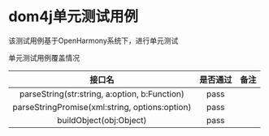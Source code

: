 # dom4j单元测试用例

该测试用例基于OpenHarmony系统下，进行单元测试

单元测试用例覆盖情况

|                      接口名                       | 是否通过	 | 备注  |
|:----------------------------------------------:|:-----:|:---:|
| parseString(str:string, a:option, b:Function)  | pass  |     |
| parseStringPromise(xml:string, options:option) | pass  |     |
|            buildObject(obj:Object)             | pass  |     |